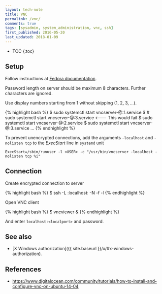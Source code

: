 ```yaml
---
layout: tech-note
title: VNC
permalink: /vnc/
comments: true
tags: [sysadmin, system_administration, vnc, ssh]
first_published: 2016-05-20
last_updated: 2018-01-09
---
```


* TOC
{:toc}

## Setup

Follow instructions at
[Fedora documentation](https://docs.fedoraproject.org/en-US/Fedora/23/html/System_Administrators_Guide/ch-TigerVNC.html).

Password length on server should be maximum 8 characters. Further characters
are ignored.

Use display numbers starting from 1 without skipping (1, 2, 3, ...).

{% highlight bash %}
$ sudo systemctl start vncserver-<userA>@:1.service
$ # sudo systemctl start vncserver-<userA>@:3.service <--- This would fail
$ sudo systemctl start vncserver-<userB>@:2.service
$ sudo systemctl start vncserver-<userC>@:3.service
...
{% endhighlight %}

To prevent unencrypted connections, add the arguments `-localhost` and
`-nolisten tcp` to the *ExecStart* line in `systemd` unit

	ExecStart=/sbin/runuser -l <USER> -c "/usr/bin/vncserver -localhost -nolisten tcp %i"

## Connection

Create encrypted connection to server

{% highlight bash %}
$ ssh -L <localport>:localhost:<remoteport> -N -f -l <loginname> <hostname>
{% endhighlight %}

Open VNC client

{% highlight bash %}
$ vncviewer &
{% endhighlight %}

And enter `localhost:<localport>` and password.

## See also

- [X Windows authorization]({{ site.baseurl }}/x/#x-windows-authorization).

## References

- <https://www.digitalocean.com/community/tutorials/how-to-install-and-configure-vnc-on-ubuntu-14-04>
